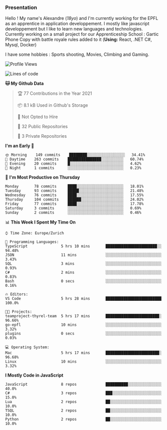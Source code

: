 ### Presentation



Hello ! My name's Alexandre (_18yo_) and I'm currently working for the EPFL as an apprentice in application developpement. I mostly like javascript developpement but I like to learn new languages and technologies. Currently working on a small project for our Apprenticeship School : Gartic Phone Copy with battle royale rules added to it (**Using:** React, .NET C#, Mysql, Docker)

I have some hobbies : Sports shooting, Movies, Climbing and Gaming.

<!--START_SECTION:waka-->
![Profile Views](http://img.shields.io/badge/Profile%20Views-49-blue)

![Lines of code](https://img.shields.io/badge/From%20Hello%20World%20I%27ve%20Written-109196%20lines%20of%20code-blue)

**🐱 My Github Data** 

> 🏆 77 Contributions in the Year 2021
 > 
> 📦 8.1 kB Used in Github's Storage 
 > 
> 🚫 Not Opted to Hire
 > 
> 📜 32 Public Repositories 
 > 
> 🔑 3 Private Repositories  
 > 
**I'm an Early 🐤** 

```text
🌞 Morning    149 commits    ████████░░░░░░░░░░░░░░░░░   34.41% 
🌆 Daytime    263 commits    ███████████████░░░░░░░░░░   60.74% 
🌃 Evening    20 commits     █░░░░░░░░░░░░░░░░░░░░░░░░   4.62% 
🌙 Night      1 commits      ░░░░░░░░░░░░░░░░░░░░░░░░░   0.23%

```
📅 **I'm Most Productive on Thursday** 

```text
Monday       78 commits     ████░░░░░░░░░░░░░░░░░░░░░   18.01% 
Tuesday      93 commits     █████░░░░░░░░░░░░░░░░░░░░   21.48% 
Wednesday    76 commits     ████░░░░░░░░░░░░░░░░░░░░░   17.55% 
Thursday     104 commits    ██████░░░░░░░░░░░░░░░░░░░   24.02% 
Friday       77 commits     ████░░░░░░░░░░░░░░░░░░░░░   17.78% 
Saturday     3 commits      ░░░░░░░░░░░░░░░░░░░░░░░░░   0.69% 
Sunday       2 commits      ░░░░░░░░░░░░░░░░░░░░░░░░░   0.46%

```


📊 **This Week I Spent My Time On** 

```text
⌚︎ Time Zone: Europe/Zurich

💬 Programming Languages: 
TypeScript               5 hrs 10 mins       ███████████████████████░░   94.48% 
JSON                     11 mins             ░░░░░░░░░░░░░░░░░░░░░░░░░   3.43% 
SQL                      3 mins              ░░░░░░░░░░░░░░░░░░░░░░░░░   0.93% 
C#                       2 mins              ░░░░░░░░░░░░░░░░░░░░░░░░░   0.83% 
Bash                     0 secs              ░░░░░░░░░░░░░░░░░░░░░░░░░   0.16%

🔥 Editors: 
VS Code                  5 hrs 28 mins       █████████████████████████   100.0%

🐱‍💻 Projects: 
teamproject-thyrel-team  5 hrs 17 mins       ████████████████████████░   96.66% 
go-epfl                  10 mins             ░░░░░░░░░░░░░░░░░░░░░░░░░   3.32% 
plugins                  0 secs              ░░░░░░░░░░░░░░░░░░░░░░░░░   0.03%

💻 Operating System: 
Mac                      5 hrs 17 mins       ████████████████████████░   96.68% 
Linux                    10 mins             ░░░░░░░░░░░░░░░░░░░░░░░░░   3.32%

```

**I Mostly Code in JavaScript** 

```text
JavaScript               8 repos             ██████████░░░░░░░░░░░░░░░   40.0% 
C#                       3 repos             ███░░░░░░░░░░░░░░░░░░░░░░   15.0% 
Lua                      2 repos             ██░░░░░░░░░░░░░░░░░░░░░░░   10.0% 
TSQL                     2 repos             ██░░░░░░░░░░░░░░░░░░░░░░░   10.0% 
Python                   2 repos             ██░░░░░░░░░░░░░░░░░░░░░░░   10.0%

```



<!--END_SECTION:waka-->
